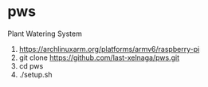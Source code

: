 # pws
Plant Watering System


1. https://archlinuxarm.org/platforms/armv6/raspberry-pi
2. git clone https://github.com/last-xelnaga/pws.git
3. cd pws
4. ./setup.sh
